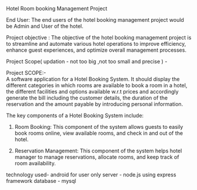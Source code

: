 Hotel Room booking Management Project 


End User: The end users of the hotel booking management project would be Admin and User of the hotel.

Project objective : The objective of the hotel booking management project is to streamline and automate various hotel operations to improve efficiency, enhance guest experiences, and optimize overall management processes.

Project Scope( updation - not too big ,not too small and precise ) - 

Project  SCOPE:-  
           A software application for a Hotel Booking System. It should display the different categories in which rooms are available to book a room in a hotel, the different facilities and options available w.r.t prices and accordingly generate the bill including the customer details, the duration of the reservation and the amount payable by introducing personal information.



The key components of a Hotel Booking System include:

1. Room Booking: This component of the system allows guests to easily book rooms online, view available rooms, and check in and
out of the hotel.

2. Reservation Management: This component of the system helps hotel manager to manage reservations, allocate rooms, and keep track
of room availability.

technology used- 
android for user only
server - node.js using express framework
database - mysql

